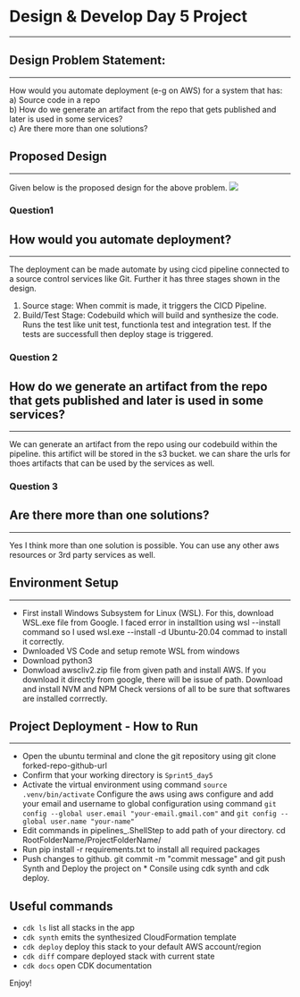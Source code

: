 
# Design & Develop Day 5 Project
---

## Design Problem Statement:
---
How would you automate deployment (e-g on AWS) for a system that has:  
a) Source code in a repo  
b) How do we generate an artifact from the repo that gets published and later is used in some services?  
c) Are there more than one solutions? 

## Proposed Design
---
Given below is the proposed design for the above problem.
![](https://user-images.githubusercontent.com/107042677/184634785-508892b1-8cde-4d65-b288-42c1aadaf5f2.png)

### Question1
## How would you automate deployment?
---
The deployment can be made automate by using cicd pipeline connected to a source control services like Git.
Further it has three stages shown in the design.
1) Source stage: When commit is made, it triggers the CICD Pipeline.
2) Build/Test Stage: Codebuild which will build and synthesize the code. Runs the test like unit test, functionla test and integration test. If the tests are successfull then deploy stage is triggered.

### Question 2
## How do we generate an artifact from the repo that gets published and later is used in some services? 
---
We can generate an artifact from the repo using our codebuild within the pipeline. this artifict will be stored in the s3 bucket. we can share the urls for thoes artifacts that can be used by the services as well. 

### Question 3
## Are there more than one solutions? 
---
Yes I think more than one solution is possible. You can use any other aws resources or 3rd party services as well.


## Environment Setup
---
* First install Windows Subsystem for Linux (WSL). For this, download WSL.exe file from Google. I faced error in installtion using wsl --install command so I used wsl.exe --install -d Ubuntu-20.04 commad to install it correctly.
* Dwnloaded VS Code and setup remote WSL from windows
* Download python3
* Donwload awscliv2.zip file from given path and install AWS. If you download it directly from google, there will be issue of path.
Download and install NVM and NPM Check versions of all to be sure that softwares are installed corrrectly.

## Project Deployment - How to Run
---
* Open the ubuntu terminal and clone the git repository using git clone forked-repo-github-url
* Confirm that your working directory is `Sprint5_day5`
* Activate the virtual environment using command `source .venv/bin/activate`
Configure the aws using aws configure and add your email and username to global configuration using command `git config --global user.email "your-email.gmail.com"` and `git config --global user.name "your-name"`
* Edit commands in pipelines_.ShellStep to add path of your directory. cd RootFolderName/ProjectFolderName/
* Run pip install -r requirements.txt to install all required packages
* Push changes to github. git commit -m "commit message" and git push Synth and Deploy the project on * Consile using cdk synth and cdk deploy.

## Useful commands

 * `cdk ls`          list all stacks in the app
 * `cdk synth`       emits the synthesized CloudFormation template
 * `cdk deploy`      deploy this stack to your default AWS account/region
 * `cdk diff`        compare deployed stack with current state
 * `cdk docs`        open CDK documentation

Enjoy!

